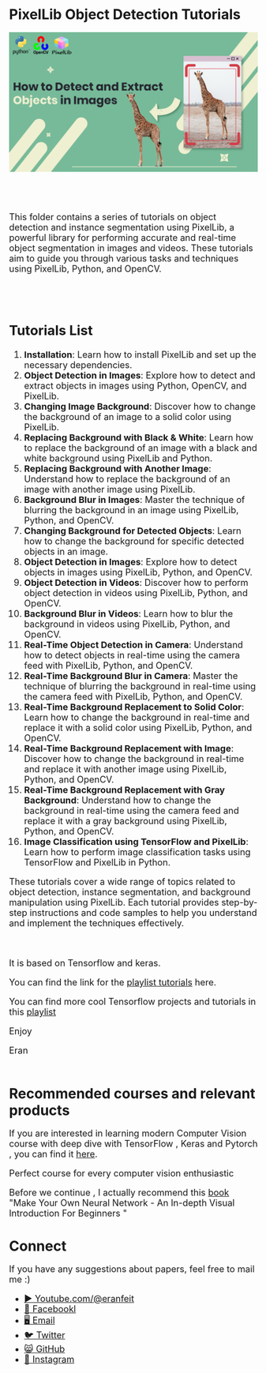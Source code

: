 # PixelLib Object Detection Tutorials

<p align="center">
  <img width="800" src="PixelLib01How to Detect and extract objects in Images.png" "image">
</p>

##
<br/><br/> 

<font size= "4" >
This folder contains a series of tutorials on object detection and instance segmentation using PixelLib, a powerful library for performing accurate and real-time object segmentation in images and videos. These tutorials aim to guide you through various tasks and techniques using PixelLib, Python, and OpenCV.

<br/><br/> 
## Tutorials List

1. **Installation**: Learn how to install PixelLib and set up the necessary dependencies.
2. **Object Detection in Images**: Explore how to detect and extract objects in images using Python, OpenCV, and PixelLib.
3. **Changing Image Background**: Discover how to change the background of an image to a solid color using PixelLib.
4. **Replacing Background with Black & White**: Learn how to replace the background of an image with a black and white background using PixelLib and Python.
5. **Replacing Background with Another Image**: Understand how to replace the background of an image with another image using PixelLib.
6. **Background Blur in Images**: Master the technique of blurring the background in an image using PixelLib, Python, and OpenCV.
7. **Changing Background for Detected Objects**: Learn how to change the background for specific detected objects in an image.
8. **Object Detection in Images**: Explore how to detect objects in images using PixelLib, Python, and OpenCV.
9. **Object Detection in Videos**: Discover how to perform object detection in videos using PixelLib, Python, and OpenCV.
10. **Background Blur in Videos**: Learn how to blur the background in videos using PixelLib, Python, and OpenCV.
11. **Real-Time Object Detection in Camera**: Understand how to detect objects in real-time using the camera feed with PixelLib, Python, and OpenCV.
12. **Real-Time Background Blur in Camera**: Master the technique of blurring the background in real-time using the camera feed with PixelLib, Python, and OpenCV.
13. **Real-Time Background Replacement to Solid Color**: Learn how to change the background in real-time and replace it with a solid color using PixelLib, Python, and OpenCV.
14. **Real-Time Background Replacement with Image**: Discover how to change the background in real-time and replace it with another image using PixelLib, Python, and OpenCV.
15. **Real-Time Background Replacement with Gray Background**: Understand how to change the background in real-time using the camera feed and replace it with a gray background using PixelLib, Python, and OpenCV.
16. **Image Classification using TensorFlow and PixelLib**: Learn how to perform image classification tasks using TensorFlow and PixelLib in Python.

These tutorials cover a wide range of topics related to object detection, instance segmentation, and background manipulation using PixelLib. Each tutorial provides step-by-step instructions and code samples to help you understand and implement the techniques effectively.

<br/><br/> 
It is based on Tensorflow and keras.

You can find the link for the [playlist tutorials](https://www.youtube.com/playlist?list=PLdkryDe59y4YSWxIesJtiNqpayN0QE4_h) here. 

You can find more cool Tensorflow projects and tutorials in this [playlist](https://youtube.com/playlist?list=PLdkryDe59y4Ze9_12JhWu3cs-lOGYwYeD)

Enjoy

Eran
<br/><br/> 

</font>

# Recommended courses and relevant products 
<font size= "4" >

If you are interested in learning modern Computer Vision course with deep dive with TensorFlow , Keras and Pytorch , you can find it [here](http://bit.ly/3HeDy1V).

Perfect course for every computer vision enthusiastic

Before we continue , I actually recommend this [book](https://amzn.to/44GnlLW) "Make Your Own Neural Network - An In-depth Visual Introduction For Beginners " 

</font>

# Connect

<font size= "4" >
If you have any suggestions about papers, feel free to mail me :)

- [▶️ Youtube.com/@eranfeit](youtube.com/@eranfeit?sub_confirmation=1)
- [🐙 Facebookl](https://www.facebook.com/groups/3080601358933585)
- [🖥️ Email](mailto:feitgemel@gmail.com)
- [🐦 Twitter](https://twitter.com/eran_feit )
- [😸 GitHub](https://github.com/feitgemel)
- [📸 Instagram](https://www.instagram.com/eran_feit/)
</font>


